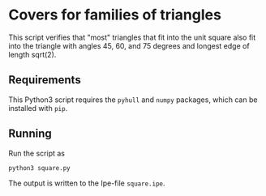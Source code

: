 # Covers for families of triangles

This script verifies that "most" triangles that fit into the unit
square also fit into the triangle with angles 45, 60, and 75 degrees
and longest edge of length sqrt(2).

## Requirements

This Python3 script requires the `pyhull` and `numpy` packages, which
can be installed with `pip`.

## Running

Run the script as
```
python3 square.py
```
The output is written to the Ipe-file `square.ipe`.

